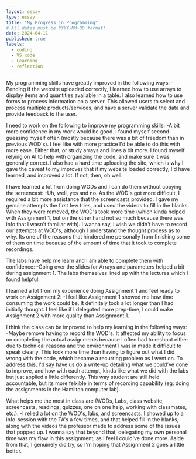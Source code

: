 ```yaml
---
layout: essay
type: essay
title: "My Progress in Programming"
# All dates must be YYYY-MM-DD format!
date: 2024-04-11
published: true
labels:
  - coding
  - VS code
  - Learning
  - reflection
---
```


My programming skills have greatly improved in the following ways:
-Pending if the website uploaded correctly, I learned how to use arrays to display items and quantities available in a table. I also learned how to use forms to process information on a server. This allowed users to select and process multiple products/services, and have a server validate the data and provide feedback to the user.

I need to work on the following to improve my programming skills:
-A bit more confidence in my work would be good. I found myself second-guessing myself often (mostly because there was a bit of freedom than in previous WOD's). I feel like with more practice I'd be able to do this with more ease. Either that, or study arrays and lines a bit more. I found myself relying on AI to help with organizing the code, and make sure it was generally correct. I also had a hard time uploading the site, which is why I gave the caveat to my improves that if my website loaded correctly, I'd have learned, and improved a lot. If not, then, oh well.

I have learned a lot from doing WODs and I can do them without copying the screencast:
-Uh, well, yes and no. As the WOD's got more difficult, I required a bit more assistance that the screencasts provided. I gave my genuine attempts the first few tries, and used the videos to fill in the blanks. When they were removed, the WOD's took more time (which kinda helped with Assignment 1, but on the other hand not so much because there was info that I wasn't familiar with). I wanna say, I wish we didn't have to record our attempts at WOD's, although I understand the thought process as to why. Its one of the reasons that hindered me personally from finishing some of them on time because of the amount of time that it took to complete recordings.

The labs have help me learn and I am able to complete them with confidence:
-Going over the slides for Arrays and parameters helped a bit during assignment 1. The labs themselves lined up with the lectures which I found helpful. 

I learned a lot from my experience doing Assignment 1 and feel ready to work on Assignment 2:
-I feel like Assignment 1 showed me how time consuming the work could be. It definitely took a lot longer than I had initially thought. I feel like if I delegated more prep-time, I could make Assignment 2 with more quality than Assignment 1. 

I think the class can be improved to help my learning in the following ways:
-Maybe remove having to record the WOD's. It affected my ability to focus on completing the actual assignments because I often had to reshoot either due to technical reasons and the environment I was in made it difficult to speak clearly. This took more time than having to figure out what I did wrong with the code, which became a recurring problem as I went on. To address this, I'd say have us do a write-up detailing what we could've done to improve, and how with each attempt, kinda like what we did with the labs but just applied a little differently. This way student are still held accountable, but its more felxible in terms of recording capability (eg: doing the assignments in the Hamilton computer lab).

What helps me the most in class are (WODs, Labs, class website, screencasts, readings, quizzes, one on one help, working with classmates, etc.):
-I relied a lot on the WOD's, labs, and screencasts. I showed up to a info-session with the TA's a few times, and that helped fill in the blanks, along with the videos the professor made to address some of the issues that popped up. I wanna say that beyond that, delegating my own personal time was my flaw in this assignment, as I feel I could've done more. Aside from that, I genuinely did try, so I'm hoping that Assignment 2 goes a little better.
